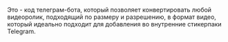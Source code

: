 Это - код телеграм-бота, который позволяет конвертировать любой видеоролик, подходящий по размеру и разрешению, в формат видео, который идеально подходит для добавления во внутренние стикерпаки Telegram.
